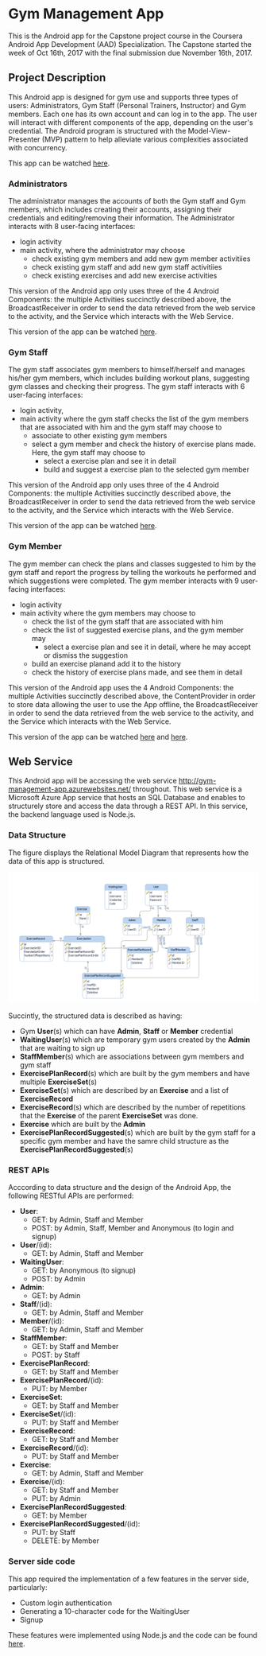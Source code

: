 # Gym Management App

This is the Android app for the Capstone project course in the Coursera Android App Development (AAD) Specialization. The Capstone started the week of Oct 16th, 2017 with the final submission due November 16th, 2017.

## Project Description

This Android app is designed for gym use and supports three types of users: Administrators, Gym Staff (Personal Trainers, Instructor) and Gym members. Each one has its own account and can log in to the app. The user will interact with different components of the app, depending on the user's credential. The Android program is structured with the Model-View-Presenter (MVP) pattern to help alleviate various complexities associated with concurrency.

This app can be watched [here](https://www.youtube.com/playlist?list=PLuERM-U4AtnnfP6aC1H5wwm5zGNTV-5fn).

### Administrators

The administrator manages the accounts of both the Gym staff and Gym members, which includes creating their accounts, assigning their credentials and editing/removing their information. The Administrator interacts with 8 user-facing interfaces: 
* login activity
* main activity, where the administrator may choose
	* check existing gym members and add new gym member activitiies
	* check existing gym staff and add new gym staff activitiies
    * check existing exercises and add new exercise activities

This version of the Android app only uses three of the 4 Android Components: the multiple Activities succinctly described above, the BroadcastReceiver in order to send the data retrieved from the web service to the activity, and the Service which interacts with the Web Service.

This version of the app can be watched [here](https://www.youtube.com/watch?v=Zy-YvNP-Uis).

### Gym Staff

The gym staff associates gym members to himself/herself and manages his/her gym members, which includes building workout plans, suggesting gym classes and checking their progress. The gym staff interacts with 6 user-facing interfaces: 
* login activity, 
* main activity where the gym staff checks the list of the gym members that are associated with him and the gym staff may choose to
    * associate to other existing gym members
	* select a gym member and check the history of exercise plans made. Here, the gym staff may choose to
		* select a exercise plan and see it in detail 
		* build and suggest a exercise plan to the selected gym member

This version of the Android app only uses three of the 4 Android Components: the multiple Activities succinctly described above, the BroadcastReceiver in order to send the data retrieved from the web service to the activity, and the Service which interacts with the Web Service.

This version of the app can be watched [here](https://www.youtube.com/watch?v=7yiUZmk3nMI).

### Gym Member

The gym member can check the plans and classes suggested to him by the gym staff and report the progress by telling the workouts he performed and which suggestions were completed. The gym member interacts with 9 user-facing interfaces: 
* login activity
* main activity where the gym members may choose to
	* check the list of the gym staff that are associated with him
	* check the list of suggested exercise plans, and the gym member may
        * select a exercise plan and see it in detail, where he may accept or dismiss the suggestion
    * build an exercise planand add it to the history
	* check the history of exercise plans made, and see them in detail

This version of the Android app uses the 4 Android Components: the multiple Activities succinctly described above, the ContentProvider in order to store data allowing the user to use the App offline, the BroadcastReceiver in order to send the data retrieved from the web service to the activity, and the Service which interacts with the Web Service.

This version of the app can be watched [here](https://www.youtube.com/watch?v=KJbYrSFWSa8) and [here](https://www.youtube.com/watch?v=vXK76ssiSIY).

## Web Service

This Android app will be accessing the web service http://gym-management-app.azurewebsites.net/ throughout. This web service is a Microsoft Azure App service that hosts an SQL Database and enables to structurely store and access the data through a REST API. In this service, the backend language used is Node.js.

### Data Structure

The figure displays the Relational Model Diagram that represents how the data of this app is structured.

![relational model diagram](/img/gymapp_diagram.png?raw=true)

Succintly, the structured data is described as having:

* Gym **User**(s) which can have **Admin**, **Staff** or **Member** credential
* **WaitingUser**(s) which are temporary gym users created by the **Admin** that are waiting to sign up
* **StaffMember**(s) which are associations between gym members and gym staff
* **ExercisePlanRecord**(s) which are built by the gym members and have multiple **ExerciseSet**(s)
* **ExerciseSet**(s) which are described by an **Exercise** and a list of **ExerciseRecord**
* **ExerciseRecord**(s) which are described by the number of repetitions that the **Exercise** of the parent **ExerciseSet** was done.
* **Exercise** which are built by the **Admin**
* **ExercisePlanRecordSuggested**(s) which are built by the gym staff for a specific gym member and have the samre child structure as the **ExercisePlanRecordSuggested**(s)

### REST APIs

Acccording to data structure and the design of the Android App, the following RESTful APIs are performed:
* **User**: 
    * GET: by Admin, Staff and Member
    * POST: by Admin, Staff, Member and Anonymous (to login and signup)
* **User**/(id): 
    * GET: by Admin, Staff and Member
* **WaitingUser**:
    * GET: by Anonymous (to signup)
    * POST: by Admin
* **Admin**: 
    * GET: by Admin
* **Staff**/(id): 
    * GET: by Admin, Staff and Member
* **Member**/(id): 
    * GET: by Admin, Staff and Member
* **StaffMember**:
    * GET: by Staff and Member
    * POST: by Staff
* **ExercisePlanRecord**:
    * GET: by Staff and Member
* **ExercisePlanRecord**/(id):
    * PUT: by Member
* **ExerciseSet**:
    * GET: by Staff and Member
* **ExerciseSet**/(id):
    * PUT: by Staff and Member
* **ExerciseRecord**:
    * GET: by Staff and Member
* **ExerciseRecord**/(id):
    * PUT: by Staff and Member
* **Exercise**:
    * GET: by Admin, Staff and Member
* **Exercise**/(id):
    * GET: by Staff and Member
    * PUT: by Admin
* **ExercisePlanRecordSuggested**:
    * GET: by Member
* **ExercisePlanRecordSuggested**/(id):
    * PUT: by Staff
    * DELETE: by Member

### Server side code

This app required the implementation of a few features in the server side, particularly:

* Custom login authentication
* Generating a 10-character code for the WaitingUser 
* Signup

These features were implemented using Node.js and the code can be found [here](https://gitlab.com/hugomfandrade/gym-management-app/blob/master/server/).